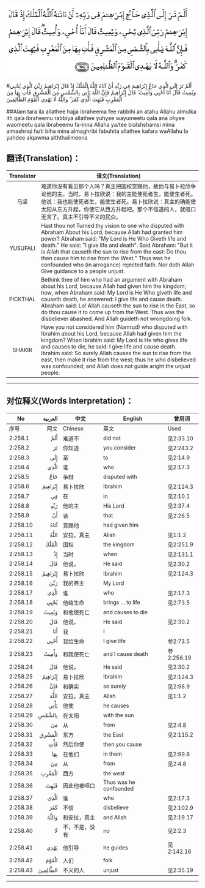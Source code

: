![002:258](images/002_258.gif)

#أَلَمْ تَرَ إِلَى الَّذِي حَاجَّ إِبْرَاهِيمَ فِي رَبِّهِ أَنْ آتَاهُ اللَّهُ الْمُلْكَ إِذْ قَالَ إِبْرَاهِيمُ رَبِّيَ الَّذِي يُحْيِي وَيُمِيتُ قَالَ أَنَا أُحْيِي وَأُمِيتُ ۖ قَالَ إِبْرَاهِيمُ فَإِنَّ اللَّهَ يَأْتِي بِالشَّمْسِ مِنَ الْمَشْرِقِ فَأْتِ بِهَا مِنَ الْمَغْرِبِ فَبُهِتَ الَّذِي كَفَرَ ۗ وَاللَّهُ لَا يَهْدِي الْقَوْمَ الظَّالِمِينَ 

##Alam tara ila allathee hajja ibraheema fee rabbihi an atahu Allahu almulka ith qala ibraheemu rabbiya allathee yuhyee wayumeetu qala ana ohyee waomeetu qala ibraheemu fa-inna Allaha ya/tee bialshshamsi mina almashriqi fa/ti biha mina almaghribi fabuhita allathee kafara waAllahu la yahdee alqawma alththalimeena 

## 翻译(Translation)：

| Translator | 译文(Translation)                                            |
| :--------: | ------------------------------------------------------------ |
|    马坚    | 难道你没有看见那个人吗？真主把国权赏赐他，故他与易卜拉欣争论他的主。当时，易卜拉欣说：我的主能使死者生，能使生者死。他说：我也能使死者生，能使生者死。易卜拉欣说：真主的确能使太阳从东方升起，你使它从西方升起吧。那个不信道的人，就哑口无言了。真主不引导不义的民众。 |
|  YUSUFALI  | Hast thou not Turned thy vision to one who disputed with Abraham About his Lord, because Allah had granted him power? Abraham said: "My Lord is He Who Giveth life and death." He said: "I give life and death". Said Abraham: "But it is Allah that causeth the sun to rise from the east: Do thou then cause him to rise from the West." Thus was he confounded who (in arrogance) rejected faith. Nor doth Allah Give guidance to a people unjust. |
|  PICKTHAL  | Bethink thee of him who had an argument with Abraham about his Lord, because Allah had given him the kingdom; how, when Abraham said: My Lord is He Who giveth life and causeth death, he answered: I give life and cause death. Abraham said: Lo! Allah causeth the sun to rise in the East, so do thou cause it to come up from the West. Thus was the disbeliever abashed. And Allah guideth not wrongdoing folk. |
|   SHAKIR   | Have you not considered him (Namrud) who disputed with Ibrahim about his Lord, because Allah had given him the kingdom? When Ibrahim said: My Lord is He who gives life and causes to die, he said: I give life and cause death. Ibrahim said: So surely Allah causes the sun to rise from the east, then make it rise from the west; thus he who disbelieved was confounded; and Allah does not guide aright the unjust people. |

---

## 对位释义(Words Interpretation)：

| No   | العربية | 中文    | English | 曾用词 |
| ---- | ------: | ------- | ------- | ------ |
| 序号 |    阿文 | Chinese | 英文    | Used   |
| 2:258.1  | أَلَمْ      | 难道不         | did not                | 见2:33.10  |
| 2:258.2  | تَرَ       | 你知道         | you consider           | 见2:243.2  |
| 2:258.3  | إِلَى      | 至             | to                     | 见2:14.9   |
| 2:258.4  | الَّذِي     | 谁             | who                    | 见2:17.3   |
| 2:258.5  | حَاجَّ      | 争辩           | disputed with          |            |
| 2:258.6  | إِبْرَاهِيمَ  | 易卜拉欣       | Ibrahim                | 见2:124.3  |
| 2:258.7  | فِي       | 在             | in                     | 见2:10.1   |
| 2:258.8  | رَبِّهِ      | 他的主         | His Lord               | 见2:37.4   |
| 2:258.9  | أَنْ       | 该             | that                   | 见2:26.5   |
| 2:258.10 | آتَاهُ     | 赏赐他         | had given him          |            |
| 2:258.11 | اللَّهُ     | 安拉，真主     | Allah                  | 见1:1.2    |
| 2:258.12 | الْمُلْكَ    | 国权           | the kingdom            | 见2:251.9  |
| 2:258.13 | إِذْ       | 当时           | when                   | 见2:131.1  |
| 2:258.14 | قَالَ      | 他说，         | He said                | 见2:30.2   |
| 2:258.15 | إِبْرَاهِيمُ  | 易卜拉欣       | Ibrahim                | 见2:124.3  |
| 2:258.16 | رَبِّيَ      | 我的养主       | My Lord                |            |
| 2:258.17 | الَّذِي     | 谁             | who                    | 见2:17.3   |
| 2:258.18 | يُحْيِي     | 他给生命       | brings ... to life     | 见2:73.5   |
| 2:258.19 | وَيُمِيتُ    | 和他使死亡     | and causes to die      |            |
| 2:258.20 | قَالَ      | 他说，         | He said                | 见2:30.2   |
| 2:258.21 | أَنَا      | 我             | I                      |            |
| 2:258.22 | أُحْيِي     | 我给生命       | I give life            | 参2:73.5   |
| 2:258.23 | وَأُمِيتُ    | 和我使死亡     | and I cause death      | 参2:258.19 |
| 2:258.24 | قَالَ      | 他说，         | He said                | 见2:30.2   |
| 2:258.25 | إِبْرَاهِيمُ  | 易卜拉欣       | Ibrahim                | 见2:124.3  |
| 2:258.26 | فَإِنَّ      | 和确实         | so surely              | 见2:98.9   |
| 2:258.27 | اللَّهَ     | 安拉，真主     | Allah                  | 见1:1.2    |
| 2:258.28 | يَأْتِي     | 他使           | he causes              |            |
| 2:258.29 | بِالشَّمْسِ   | 在太阳         | with the sun           |            |
| 2:258.30 | مِنَ       | 从             | from                   | 见2:4.8    |
| 2:258.31 | الْمَشْرِقِ   | 东方           | the East               | 见2:115.2  |
| 2:258.32 | فَأْتِ      | 然后你使       | then you cause         |            |
| 2:258.33 | بِهَا      | 在他们         | in them                | 见2:99.8   |
| 2:258.34 | مِنَ       | 从             | from                   | 见2:4.8    |
| 2:258.35 | الْمَغْرِبِ   | 西方           | the west               |            |
| 2:258.36 | فَبُهِتَ     | 因此他被哑口   | Thus was he confounded |            |
| 2:258.37 | الَّذِي     | 谁             | who                    | 见2:17.3   |
| 2:258.38 | كَفَرَ      | 不信           | disbelieve             | 见2:102.9  |
| 2:258.39 | وَاللَّهُ    | 和安拉，真主   | and Allah              | 见2:19.17  |
| 2:258.40 | لَا       | 不，不是，没有 | no                     | 见2:2.3    |
| 2:258.41 | يَهْدِي     | 他引导         | he guides              | 见2:142.16 |
| 2:258.42 | الْقَوْمَ    | 人们           | folk                   |            |
| 2:258.43 | الظَّالِمِينَ | 不义的人       | unjust                 | 见2:35.19  |

---
